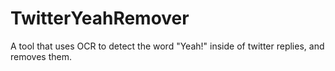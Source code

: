 # TwitterYeahRemover
A tool that uses OCR to detect the word "Yeah!" inside of twitter replies, and removes them. 
